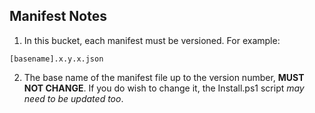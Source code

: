 ## Manifest Notes

1. In this bucket, each manifest must be versioned.
For example: 
```
[basename].x.y.x.json
```

2. The base name of the manifest file up to the version number, **MUST NOT CHANGE**.  If you do wish to change it,
the Install.ps1 script *may need to be updated too*.